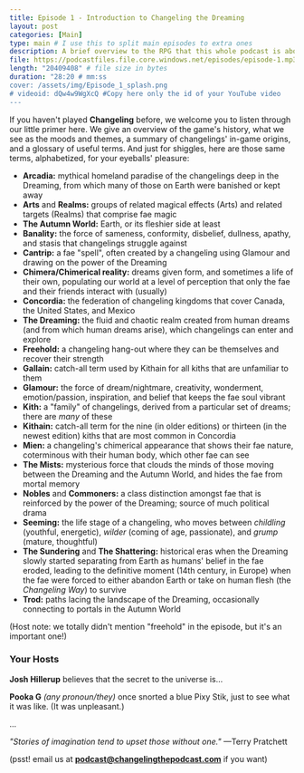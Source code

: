```yaml
---
title: Episode 1 - Introduction to Changeling the Dreaming
layout: post
categories: [Main]
type: main # I use this to split main episodes to extra ones
description: A brief overview to the RPG that this whole podcast is about.
file: https://podcastfiles.file.core.windows.net/episodes/episode-1.mp3 #Link to your .mp3 file
length: "20409408" # file size in bytes
duration: "28:20 # mm:ss
cover: /assets/img/Episode_1_splash.png
# videoid: dQw4w9WgXcQ #Copy here only the id of your YouTube video
---
```


If you haven't played **Changeling** before, we welcome you to listen through our little primer here. We give an overview of the game's history, what we see as the moods and themes, a summary of changelings' in-game origins, and a glossary of useful terms. And just for shiggles, here are those same terms, alphabetized, for your eyeballs' pleasure:

- **Arcadia:** mythical homeland paradise of the changelings deep in the Dreaming, from which many of those on Earth were banished or kept away
- **Arts** and **Realms:** groups of related magical effects (Arts) and related targets (Realms) that comprise fae magic
- **The Autumn World:** Earth, or its fleshier side at least
- **Banality:** the force of sameness, conformity, disbelief, dullness, apathy, and stasis that changelings struggle against
- **Cantrip:** a fae "spell", often created by a changeling using Glamour and drawing on the power of the Dreaming
- **Chimera/Chimerical reality:** dreams given form, and sometimes a life of their own, populating our world at a level of perception that only the fae and their friends interact with (usually)
- **Concordia:** the federation of changeling kingdoms that cover Canada, the United States, and Mexico
- **The Dreaming:** the fluid and chaotic realm created from human dreams (and from which human dreams arise), which changelings can enter and explore
- **Freehold:** a changeling hang-out where they can be themselves and recover their strength
- **Gallain:** catch-all term used by Kithain for all kiths that are unfamiliar to them
- **Glamour:** the force of dream/nightmare, creativity, wonderment, emotion/passion, inspiration, and belief that keeps the fae soul vibrant
- **Kith:** a "family" of changelings, derived from a particular set of dreams; there are *many* of these
- **Kithain:** catch-all term for the nine (in older editions) or thirteen (in the newest edition) kiths that are most common in Concordia
- **Mien:** a changeling's chimerical appearance that shows their fae nature, coterminous with their human body, which other fae can see
- **The Mists:** mysterious force that clouds the minds of those moving between the Dreaming and the Autumn World, and hides the fae from mortal memory
- **Nobles** and **Commoners:** a class distinction amongst fae that is reinforced by the power of the Dreaming; source of much political drama
- **Seeming:** the life stage of a changeling, who moves between *childling* (youthful, energetic), *wilder* (coming of age, passionate), and *grump* (mature, thoughtful)
- **The Sundering** and **The Shattering:** historical eras when the Dreaming slowly started separating from Earth as humans' belief in the fae eroded, leading to the definitive moment (14th century, in Europe) when the fae were forced to either abandon Earth or take on human flesh (the *Changeling Way*) to survive
- **Trod:** paths lacing the landscape of the Dreaming, occasionally connecting to portals in the Autumn World 

(Host note: we totally didn't mention "freehold" in the episode, but it's an important one!)

### Your Hosts

**Josh Hillerup** believes that the secret to the universe is... 

**Pooka G** *(any pronoun/they)* once snorted a blue Pixy Stik, just to see what it was like. (It was unpleasant.)

...

*"Stories of imagination tend to upset those without one."*
—Terry Pratchett

(psst! email us at **podcast@changelingthepodcast.com** if you want)
